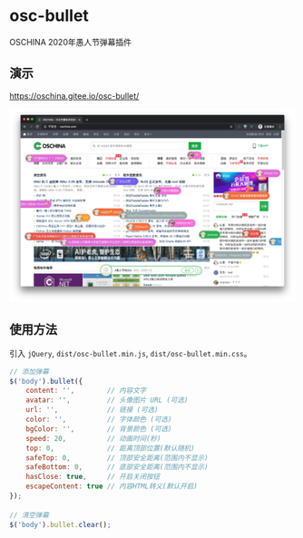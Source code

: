 # osc-bullet

OSCHINA 2020年愚人节弹幕插件

## 演示

https://oschina.gitee.io/osc-bullet/

![OSCHINA 2020年愚人节弹幕](preview.png)

## 使用方法

引入 `jQuery`, `dist/osc-bullet.min.js`, `dist/osc-bullet.min.css`。

```js
// 添加弹幕
$('body').bullet({
    content: '',        // 内容文字
    avatar: '',         // 头像图片 URL (可选)
    url: '',            // 链接 (可选)
    color: '',          // 字体颜色 (可选)
    bgColor: '',        // 背景颜色 (可选)
    speed: 20,          // 动画时间(秒)
    top: 0,             // 距离顶部位置(默认随机)
    safeTop: 0,         // 顶部安全距离(范围内不显示)
    safeBottom: 0,      // 底部安全距离(范围内不显示)
    hasClose: true,     // 开启关闭按钮
    escapeContent: true // 内容HTML转义(默认开启)
});

// 清空弹幕
$('body').bullet.clear();
```

